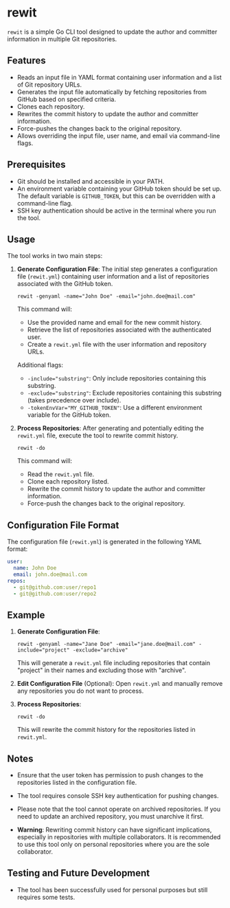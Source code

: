 # rewit

`rewit` is a simple Go CLI tool designed to update the author and committer information in multiple Git repositories.

## Features

- Reads an input file in YAML format containing user information and a list of Git repository URLs.
- Generates the input file automatically by fetching repositories from GitHub based on specified criteria.
- Clones each repository.
- Rewrites the commit history to update the author and committer information.
- Force-pushes the changes back to the original repository.
- Allows overriding the input file, user name, and email via command-line flags.

## Prerequisites

- Git should be installed and accessible in your PATH.
- An environment variable containing your GitHub token should be set up. The default variable is `GITHUB_TOKEN`, but this can be overridden with a command-line flag.
- SSH key authentication should be active in the terminal where you run the tool.

## Usage

The tool works in two main steps:

1. **Generate Configuration File**:
   The initial step generates a configuration file (`rewit.yml`) containing user information and a list of repositories associated with the GitHub token.

   ```shell
   rewit -genyaml -name="John Doe" -email="john.doe@mail.com"
   ```

   This command will:
   - Use the provided name and email for the new commit history.
   - Retrieve the list of repositories associated with the authenticated user.
   - Create a `rewit.yml` file with the user information and repository URLs.

   Additional flags:
   - `-include="substring"`: Only include repositories containing this substring.
   - `-exclude="substring"`: Exclude repositories containing this substring (takes precedence over include).
   - `-tokenEnvVar="MY_GITHUB_TOKEN"`: Use a different environment variable for the GitHub token.

2. **Process Repositories**:
   After generating and potentially editing the `rewit.yml` file, execute the tool to rewrite commit history.

   ```shell
   rewit -do
   ```

   This command will:
   - Read the `rewit.yml` file.
   - Clone each repository listed.
   - Rewrite the commit history to update the author and committer information.
   - Force-push the changes back to the original repository.

## Configuration File Format

The configuration file (`rewit.yml`) is generated in the following YAML format:

```yaml
user:
  name: John Doe
  email: john.doe@mail.com
repos:
  - git@github.com:user/repo1
  - git@github.com:user/repo2
```

## Example

1. **Generate Configuration File**:
   ```shell
   rewit -genyaml -name="Jane Doe" -email="jane.doe@mail.com" -include="project" -exclude="archive"
   ```

   This will generate a `rewit.yml` file including repositories that contain "project" in their names and excluding those with "archive".

2. **Edit Configuration File** (Optional):
   Open `rewit.yml` and manually remove any repositories you do not want to process.

3. **Process Repositories**:
   ```shell
   rewit -do
   ```

   This will rewrite the commit history for the repositories listed in `rewit.yml`.

## Notes

- Ensure that the user token has permission to push changes to the repositories listed in the configuration file.
- The tool requires console SSH key authentication for pushing changes.
- Please note that the tool cannot operate on archived repositories. If you need to update an archived repository, you must unarchive it first.

- **Warning**: Rewriting commit history can have significant implications, especially in repositories with multiple collaborators. It is recommended to use this tool only on personal repositories where you are the sole collaborator.

## Testing and Future Development

- The tool has been successfully used for personal purposes but still requires some tests.
